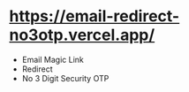 # https://email-redirect-no3otp.vercel.app/

- Email Magic Link
- Redirect
- No 3 Digit Security OTP
